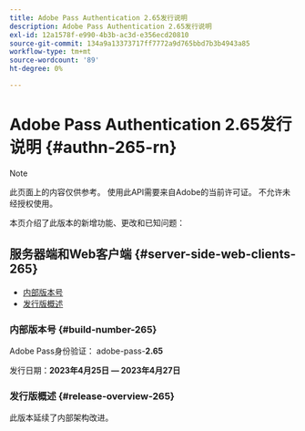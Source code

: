 ```yaml
---
title: Adobe Pass Authentication 2.65发行说明
description: Adobe Pass Authentication 2.65发行说明
exl-id: 12a1578f-e990-4b3b-ac3d-e356ecd20810
source-git-commit: 134a9a13373717ff7772a9d765bbd7b3b4943a85
workflow-type: tm+mt
source-wordcount: '89'
ht-degree: 0%

---
```


# Adobe Pass Authentication 2.65发行说明 {#authn-265-rn}

>[!NOTE]
>
>此页面上的内容仅供参考。 使用此API需要来自Adobe的当前许可证。 不允许未经授权使用。

本页介绍了此版本的新增功能、更改和已知问题：

## 服务器端和Web客户端 {#server-side-web-clients-265}

* [内部版本号](#build-number-265)
* [发行版概述](#release-overview-265)

### 内部版本号 {#build-number-265}

Adobe Pass身份验证： adobe-pass-**2.65**

发行日期：**2023年4月25日 — 2023年4月27日**

### 发行版概述 {#release-overview-265}

此版本延续了内部架构改进。
